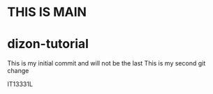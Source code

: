# THIS IS MAIN


# dizon-tutorial
This is my initial commit and will not be the last
This is my second git change



IT13331L
